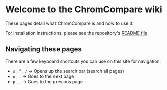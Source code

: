 # Welcome to the ChromCompare wiki

These pages detail what ChromCompare is and how to use it.

For installation instructions, please see the repository's [README
file](https://github.com/sof202/ChromCompare?tab=readme-ov-file#setup)

## Navigating these pages

There are a few keyboard shortcuts you can use on this site for navigation:

- `s` , `f` , `/` -> Opens up the search bar (search all pages)
- `n` , `.` -> Goes to the next page
- `p` , `,` -> Goes to the previous page

